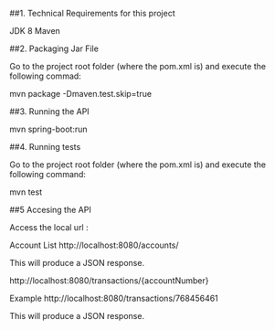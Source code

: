 

##1. Technical Requirements for this project

JDK 8
Maven


##2. Packaging Jar File

Go to the project root folder (where the pom.xml is) and execute the following commad:

mvn package -Dmaven.test.skip=true


##3. Running the API

mvn spring-boot:run

##4. Running tests

Go to the project root folder (where the pom.xml is) and execute the following command:

mvn test


##5 Accesing the API

Access the local url :

Account List
http://localhost:8080/accounts/

This will produce a JSON response.


http://localhost:8080/transactions/{accountNumber}

Example http://localhost:8080/transactions/768456461

This will produce a JSON response.


